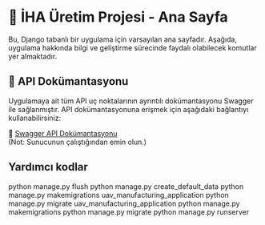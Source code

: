 # 🚀 İHA Üretim Projesi - Ana Sayfa

Bu, Django tabanlı bir uygulama için varsayılan ana sayfadır. Aşağıda, uygulama hakkında bilgi ve geliştirme sürecinde faydalı olabilecek komutlar yer almaktadır.

## 🌟 API Dokümantasyonu

Uygulamaya ait tüm API uç noktalarının ayrıntılı dokümantasyonu Swagger ile sağlanmıştır. API dokümantasyonuna erişmek için aşağıdaki bağlantıyı kullanabilirsiniz:

🔗 [Swagger API Dokümantasyonu](http://127.0.0.1:8000/swagger/)  
(Not: Sunucunun çalıştığından emin olun.)



## Yardımcı kodlar

python manage.py flush 
python manage.py create_default_data
python manage.py makemigrations uav_manufacturing_application
python manage.py migrate uav_manufacturing_application
python manage.py makemigrations 
python manage.py migrate
python manage.py runserver